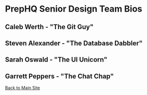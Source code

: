# PrepHQ Senior Design Team Bios

## Caleb Werth - "The Git Guy"

## Steven Alexander - "The Database Dabbler"

## Sarah Oswald - "The UI Unicorn"

## Garrett Peppers - "The Chat Chap"

[Back to Main Site](https://prephq.github.io/PrepHQ_Connect/)
